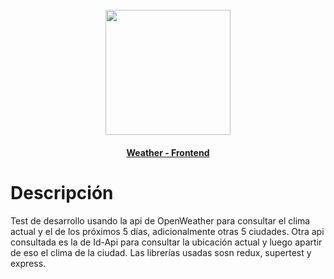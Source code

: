 <h1 align="center">
  <br>
  <img src="https://upload.wikimedia.org/wikipedia/commons/d/d9/Node.js_logo.svg" width="200">
  <br>
</h1>
<h4 align="center"><a target="_blank" href="https://github.com/martinbobbio/frontend-weather">Weather - Frontend</a></h4>


# Descripción

Test de desarrollo usando la api de OpenWeather para consultar el clima actual y el de los próximos 5 días, adicionalmente otras 5 ciudades.
Otra api consultada es la de Id-Api para consultar la ubicación actual y luego apartir de eso el clima de la ciudad.
Las librerías usadas sosn redux, supertest y express.
